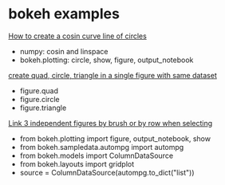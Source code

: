 # bokeh examples

[How to create a cosin curve line of circles](http://localhost:8888/notebooks/scripts/a%20cosin%20curve%20line%20of%20circles.ipynb)
- numpy: cosin and linspace
- bokeh.plotting: circle, show, figure, output_notebook

[create quad, circle, triangle in a single figure with same dataset](http://localhost:8888/notebooks/scripts/create%20quad%2C%20circle%2C%20triangle%20in%20a%20single%20figure%20with%20same%20dataset.ipynb)
- figure.quad
- figure.circle
- figure.triangle

[Link 3 independent figures by brush or by row when selecting](http://localhost:8888/notebooks/scripts/Link%203%20independent%20figures%20by%20brush%20or%20by%20row%20when%20selecting.ipynb)
- from bokeh.plotting import figure, output_notebook, show
- from bokeh.sampledata.autompg import autompg
- from bokeh.models import ColumnDataSource
- from bokeh.layouts import gridplot
- source = ColumnDataSource(autompg.to_dict("list"))
